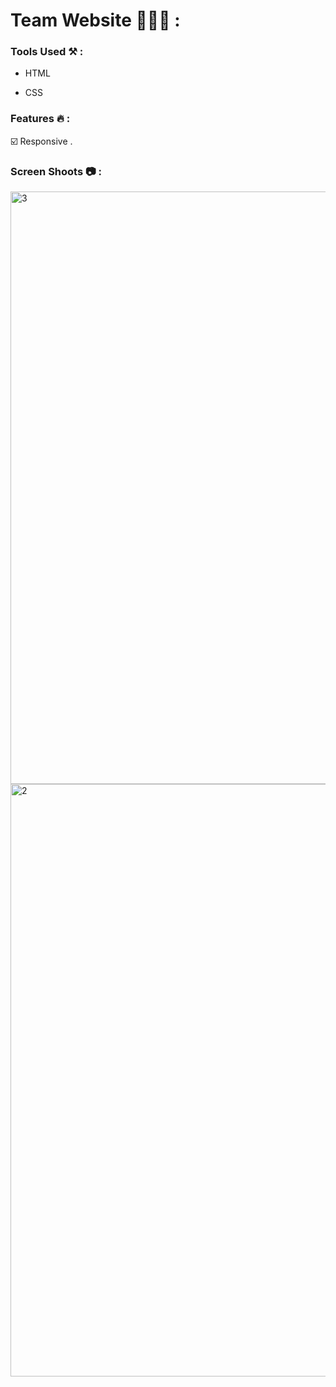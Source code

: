 # Team Website 👨🏻‍💻 : 


### Tools Used ⚒️ : 

- HTML
  
- CSS
  
### Features 🔥 :

☑️ Responsive .


### Screen Shoots 📷 :

<img width="948" alt="3" src="https://github.com/moadhamousti/Art-Gallery/assets/118165767/c4b6af0f-40de-4a0b-addf-b3a79aee15f9">


<img width="948" alt="2" src="https://github.com/moadhamousti/Art-Gallery/assets/118165767/11333b85-c158-406d-bcc3-696c4fbee43a">
